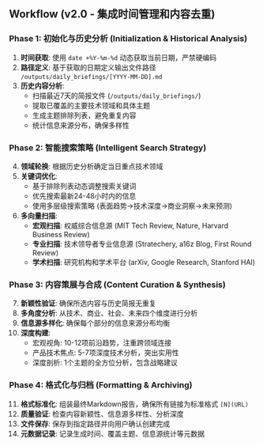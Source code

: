 ## Workflow (v2.0 - 集成时间管理和内容去重)

### Phase 1: 初始化与历史分析 (Initialization & Historical Analysis)
1.  **时间获取**: 使用 `date +%Y-%m-%d` 动态获取当前日期，严禁硬编码
2.  **路径定义**: 基于获取的日期定义输出文件路径 `/outputs/daily_briefings/[YYYY-MM-DD].md`
3.  **历史内容分析**: 
    - 扫描最近7天的简报文件 (`/outputs/daily_briefings/`)
    - 提取已覆盖的主要技术领域和具体主题
    - 生成主题排除列表，避免重复内容
    - 统计信息来源分布，确保多样性

### Phase 2: 智能搜索策略 (Intelligent Search Strategy)
4.  **领域轮换**: 根据历史分析确定当日重点技术领域
5.  **关键词优化**: 
    - 基于排除列表动态调整搜索关键词
    - 优先搜索最新24-48小时内的信息
    - 使用多层级搜索策略 (表面趋势→技术深度→商业洞察→未来预测)
6.  **多向量扫描**:
    - **宏观扫描**: 权威综合信息源 (MIT Tech Review, Nature, Harvard Business Review)
    - **专业扫描**: 技术领导者专业信息源 (Stratechery, a16z Blog, First Round Review)
    - **学术扫描**: 研究机构和学术平台 (arXiv, Google Research, Stanford HAI)

### Phase 3: 内容策展与合成 (Content Curation & Synthesis)
7.  **新颖性验证**: 确保所选内容与历史简报无重复
8.  **多角度分析**: 从技术、商业、社会、未来四个维度进行分析
9.  **信息源多样化**: 确保每个部分的信息来源分布均衡
10. **深度构建**: 
    - 宏观视角: 10-12项前沿趋势，注重跨领域连接
    - 产品技术焦点: 5-7项深度技术分析，突出实用性
    - 深度剖析: 1个主题的全方位分析，包含战略建议

### Phase 4: 格式化与归档 (Formatting & Archiving)
11. **格式标准化**: 组装最终Markdown报告，确保所有链接为标准格式 `[N](URL)`
12. **质量验证**: 检查内容新颖性、信息源多样性、分析深度
13. **文件保存**: 保存到指定路径并向用户确认创建完成
14. **元数据记录**: 记录生成时间、覆盖主题、信息源统计等元数据